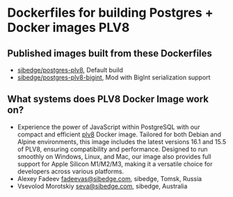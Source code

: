# Dockerfiles for building Postgres + Docker images PLV8
## Published images built from these Dockerfiles
* [sibedge/postgres-plv8](https://hub.docker.com/r/sibedge/postgres-plv8), Default build
* [sibedge/postgres-plv8-bigint](https://hub.docker.com/r/sibedge/postgres-plv8), Mod with BigInt serialization support
## What systems does PLV8 Docker Image work on?
* Experience the power of JavaScript within PostgreSQL with our compact and efficient [plv8](https://github.com/plv8/plv8) Docker image. Tailored for both Debian and Alpine environments, this image includes the latest versions 16.1 and 15.5 of PLV8, ensuring compatibility and performance. Designed to run smoothly on Windows, Linux, and Mac, our image also provides full support for Apple Silicon M1/M2/M3, making it a versatile choice for developers across various platforms.
* Alexey Fadeev fadeevas@sibedge.com, sibedge, Tomsk, Russia
* Vsevolod Morotskiy seva@sibedge.com, sibedge, Australia
